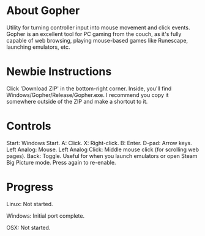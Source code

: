 About Gopher
======

Utility for turning controller input into mouse movement and click events. Gopher is an excellent tool for PC gaming from the couch, as it's fully capable of web browsing, playing mouse-based games like Runescape, launching emulators, etc.

Newbie Instructions
======
Click 'Download ZIP' in the bottom-right corner. Inside, you'll find Windows/Gopher/Release/Gopher.exe. I recommend you copy it somewhere outside of the ZIP and make a shortcut to it.

Controls
======
Start: Windows Start.
A: Click.
X: Right-click.
B: Enter.
D-pad: Arrow keys.
Left Analog: Mouse.
Left Analog Click: Middle mouse click (for scrolling web pages).
Back: Toggle. Useful for when you launch emulators or open Steam Big Picture mode. Press again to re-enable.

Progress
======
Linux: Not started.

Windows: Initial port complete.

OSX: Not started.
